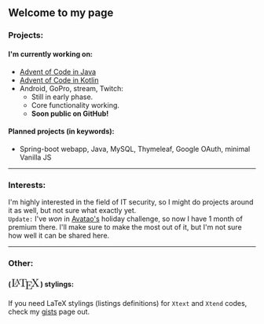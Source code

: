
## Welcome to my page

### Projects:
#### I'm currently working on:
 - [Advent of Code in Java](https://github.com/wildangerm/advent-of-code-2k18)
 - [Advent of Code in Kotlin](https://github.com/wildangerm/advent-of-code-2k18-kt)
 - Android, GoPro, stream, Twitch:
     - Still in early phase.
     - Core functionality working.
     - **Soon public on GitHub!**
 
#### Planned projects (in keywords):
 - Spring-boot webapp, Java, MySQL, Thymeleaf, Google OAuth, minimal Vanilla JS
 
 ---

### Interests:
I'm highly interested in the field of IT security, so I might do projects around it as well, but not sure what exactly yet.  
`Update:` I've _won_ in [Avatao's](https://avatao.com/) holiday challenge, so now I have 1 month of premium there. I'll make sure to make the most out of it, but I'm not sure how well it can be shared here.

---

### Other:
#### (<img style="vertical-align:-40%" src="images/1280px-LaTeX_logo.svg.png" alt="drawing" height="25"/>) stylings:
If you need LaTeX stylings (listings definitions) for `Xtext` and `Xtend` codes, check my [gists](https://gist.github.com/wildangerm) page out.
